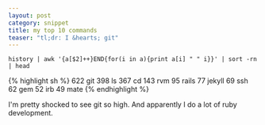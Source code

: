 ```yaml
---
layout: post
category: snippet
title: my top 10 commands
teaser: "tl;dr: I &hearts; git"
---
```


``history | awk '{a[$2]++}END{for(i in a){print a[i] " " i}}' | sort -rn | head``

{% highlight sh %}
622 git
398 ls
367 cd
143 rvm
95 rails
77 jekyll
69 ssh
62 gem
52 irb
49 mate
{% endhighlight %}

I'm pretty shocked to see git so high. And apparently I do a lot of ruby development.